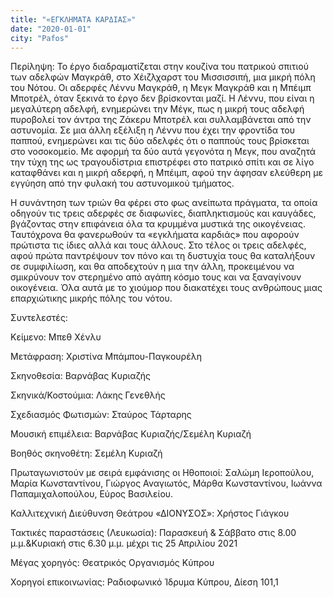 ```yaml
---
title: "«ΕΓΚΛΗΜΑΤΑ ΚΑΡΔΙΑΣ»"
date: "2020-01-01"
city: "Pafos"
---
```

Περίληψη: Το έργο διαδραματίζεται στην κουζίνα του πατρικού σπιτιού των αδελφών Μαγκράθ, στο Χέιζλχαρστ του Μισσισσιπή, μια μικρή πόλη του Νότου. Οι αδερφές Λέννυ Μαγκράθ, η Μεγκ Μαγκράθ και η Μπέιμπ Μποτρέλ, όταν ξεκινά το έργο δεν βρίσκονται μαζί. Η Λέννυ, που είναι η μεγαλύτερη αδελφή, ενημερώνει την Μέγκ, πως η μικρή τους αδελφή πυροβολεί τον άντρα της Ζάκερυ  Μποτρέλ και συλλαμβάνεται από την αστυνομία. Σε μια άλλη εξέλιξη η Λέννυ που έχει την φροντίδα του παππού, ενημερώνει και τις δύο αδελφές ότι ο παππούς τους βρίσκεται στο νοσοκομείο. Με αφορμή τα δύο αυτά γεγονότα η Μεγκ, που αναζητά την τύχη της ως τραγουδίστρια επιστρέφει στο πατρικό σπίτι και σε λίγο καταφθάνει και η μικρή αδερφή, η Μπέιμπ, αφού την άφησαν ελεύθερη με εγγύηση από την φυλακή του αστυνομικού τμήματος.

 

Η συνάντηση των τριών θα φέρει στο φως ανείπωτα πράγματα, τα οποία οδηγούν τις τρεις αδερφές σε διαφωνίες, διαπληκτισμούς και καυγάδες, βγάζοντας στην επιφάνεια όλα τα κρυμμένα μυστικά της οικογένειας. Ταυτόχρονα θα φανερωθούν τα «εγκλήματα καρδιάς» που αφορούν πρώτιστα τις ίδιες αλλά και τους άλλους. Στο τέλος οι τρεις αδελφές, αφού πρώτα παντρέψουν τον πόνο και τη δυστυχία τους  θα καταλήξουν σε συμφιλίωση, και θα αποδεχτούν η μια την άλλη,  προκειμένου να σμικρύνουν τον στερημένο από αγάπη κόσμο τους και να ξαναγίνουν οικογένεια. Όλα αυτά με το χιούμορ που διακατέχει τους ανθρώπους μιας επαρχιώτικης μικρής πόλης του νότου.

 

Συντελεστές:

Κείμενο: Μπεθ Χένλυ

Μετάφραση: Χριστίνα Μπάμπου-Παγκουρέλη

Σκηνοθεσία: Βαρνάβας Κυριαζής

Σκηνικά/Κοστούμια: Λάκης Γενεθλής

Σχεδιασμός Φωτισμών: Σταύρος Τάρταρης

Μουσική επιμέλεια: Βαρνάβας Κυριαζής/Σεμέλη Κυριαζή

Βοηθός σκηνοθέτη: Σεμέλη Κυριαζή

Πρωταγωνιστούν με σειρά εμφάνισης οι Ηθοποιοί: Σαλώμη Ιεροπούλου, Μαρία Κωνσταντίνου, Γιώργος Αναγιωτός, Μάρθα Κωνσταντίνου, Ιωάννα Παπαμιχαλοπούλου, Εύρος Βασιλείου.

 

Καλλιτεχνική Διεύθυνση Θεάτρου «ΔΙΟΝΥΣΟΣ»: Χρήστος Γιάγκου

 

Τακτικές παραστάσεις (Λευκωσία): Παρασκευή & Σάββατο στις 8.00 μ.μ.&Κυριακή στις 6.30 μ.μ. μέχρι τις 25 Απριλίου 2021

Μέγας χορηγός: Θεατρικός Οργανισμός Κύπρου 

Χορηγοί επικοινωνίας: Ραδιοφωνικό Ίδρυμα Κύπρου, Δίεση 101,1

